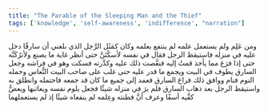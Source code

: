 ```yaml
---
title: "The Parable of the Sleeping Man and the Thief"
tags: ['knowledge', 'self-awareness', 'indifference', "narration"]
---
```


 ومن عَلِم ولم يستعمل علمه لم ينتفع بعلمه وكان كمَثَل الرَّجل الذي بلغني أن سارقًا دخل عليه في منزله فاستيقظ الرجل فقال في نفسه لأسكُتَنَّ حتى أنظر غاية ما يصنع ولأترُكَنَّه حتى إذا فرَغ مما يأخذ قمتُ إليه فنغَّصت ذلك عليه وكدَّرته فسكت وهو في فراشه وجعل السارق يطوف في البيت ويجمع ما قدر عليه حتى غلب على صاحب البيت النُّعاس وحمله النوم فنام ووافق ذلك فراغ السارق فعمد إلى جميع ما كان قد جمعه فاحتمله وانطلق به واستيقظ الرجل بعد ذهاب السارق فلم يرَ في منزله شيئًا فجعل يلوم نفسه ويعاتبها ويعضُّ كفَّيه أسفًا وعرف أنَّ فطنته وعِلمه لم ينفعاه شيئًا إذ لم يستعملهما
